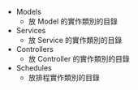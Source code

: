 - Models
    - 放 Model 的實作類別的目錄
- Services
    - 放 Service 的實作類別的目錄
- Controllers
    - 放 Controller 的實作類別的目錄
- Schedules
    - 放排程實作類別的目錄
